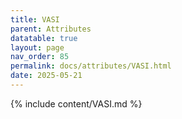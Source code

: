 ```yaml
---
title: VASI
parent: Attributes
datatable: true
layout: page
nav_order: 85
permalink: docs/attributes/VASI.html
date: 2025-05-21
---
```

{% include content/VASI.md %}
